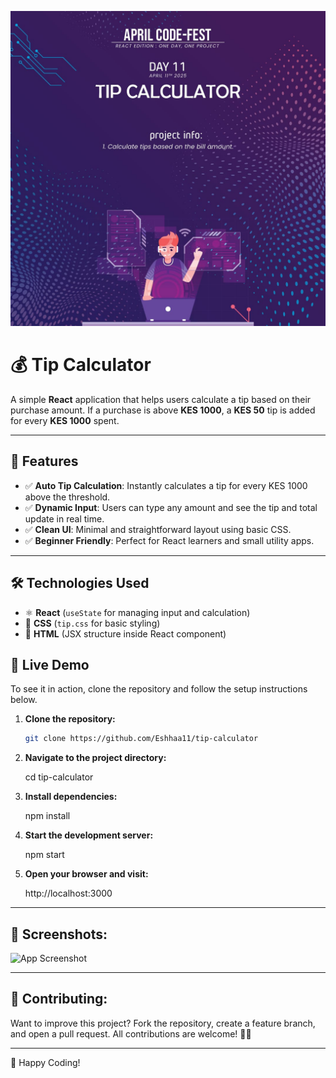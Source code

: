  ![App Screenshot](src/assets/tip.jpg)
 
 # 💰 Tip Calculator

A simple **React** application that helps users calculate a tip based on their purchase amount. If a purchase is above **KES 1000**, a **KES 50** tip is added for every **KES 1000** spent.

---

## 📌 Features
- ✅ **Auto Tip Calculation**: Instantly calculates a tip for every KES 1000 above the threshold.
- ✅ **Dynamic Input**: Users can type any amount and see the tip and total update in real time.
- ✅ **Clean UI**: Minimal and straightforward layout using basic CSS.
- ✅ **Beginner Friendly**: Perfect for React learners and small utility apps.

---

## 🛠️ Technologies Used
- ⚛️ **React** (`useState` for managing input and calculation)
- 🎨 **CSS** (`tip.css` for basic styling)
- 📄 **HTML** (JSX structure inside React component)

## 🚀 Live Demo
To see it in action, clone the repository and follow the setup instructions below.

1. **Clone the repository:**

   ```bash
   git clone https://github.com/Eshhaa11/tip-calculator
   
   
2. **Navigate to the project directory:**

   cd  tip-calculator

3. **Install dependencies:**

   npm install

4. **Start the development server:**

   npm start

5. **Open your browser and visit:**

   http://localhost:3000

---

 ## 🎨 Screenshots:
 ![App Screenshot](src/assets/image.png)

 ---

 ## 🤝 Contributing:
 Want to improve this project? Fork the repository, create a feature branch, and open a pull request. All contributions are welcome! 🚀✨
 
 ---

 🎉 Happy Coding!